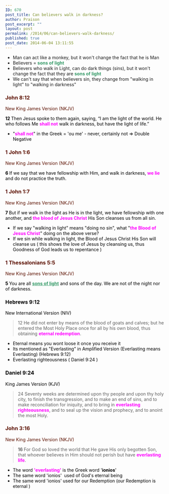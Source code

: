 ```yaml
---
ID: 670
post_title: Can believers walk in darkness?
author: Praison
post_excerpt: ""
layout: post
permalink: /2014/06/can-believers-walk-darkness/
published: true
post_date: 2014-06-04 13:11:55
---
```

<ul>
	<li>Man can act like a monkey, but it won't change the fact that he is Man</li>
	<li>Believers = <strong><span style="color: #339966;">sons of light</span></strong><span style="color: #339966;"> </span></li>
	<li>Believers who walk in Light, can do dark things (sins), but it won't change the fact that they are <span style="font-weight: bold;"><span style="color: #339966;">sons of light</span></span></li>
	<li>We can't say that when believers sin, they change from "walking in light" to "walking in darkness"</li>
</ul>
<div class="heading passage-class-0" style="color: #5c1101;">
<h3>John 8:12</h3>
<p class="txt-sm">New King James Version (NKJV)</p>

</div>
<div class="passage version-NKJV result-text-style-normal text-html " style="color: #000000;">

<span id="en-NKJV-26394" class="text John-8-12"><span class="versenum" style="font-weight: bold;">12 </span>Then Jesus spoke to them again, saying, <span class="woj">“I am the light of the world. He who follows Me <span style="color: #ff00ff;"><strong>shall not</strong></span> walk in darkness, but have the light of life.”</span></span>
<ul>
	<li>"<span style="color: #ff00ff;"><strong>shall not</strong></span>" in the Greek = 'ou me' - never, certainly not =&gt; Double Negative</li>
</ul>
<div class="heading passage-class-0" style="color: #5c1101;">
<h3>1 John 1:6</h3>
<p class="txt-sm">New King James Version (NKJV)</p>

</div>
<div class="passage version-NKJV result-text-style-normal text-html ">

<span id="en-NKJV-30547" class="text 1John-1-6"><span class="versenum" style="font-weight: bold;">6 </span>If we say that we have fellowship with Him, and walk in darkness, <span style="color: #ff00ff;"><strong>we lie</strong></span> and do not practice the truth.</span>

</div>
<div class="heading passage-class-0" style="color: #5c1101;">
<h3>1 John 1:7</h3>
<p class="txt-sm">New King James Version (NKJV)</p>

</div>
<div class="passage version-NKJV result-text-style-normal text-html ">

<span id="en-NKJV-30548" class="text 1John-1-7"><span class="versenum" style="font-weight: bold;">7 </span>But if we walk in the light as He is in the light, we have fellowship with one another, and <span style="color: #ff00ff;"><strong>the blood of Jesus Christ</strong></span> His Son cleanses us from all sin.</span>
<ul>
	<li>If we say "walking in light" means "doing no sin", what "<span style="color: #ff00ff;"><strong>the Blood of Jesus Christ</strong></span>" doing on the above verse?</li>
	<li>If we sin while walking in light, the Blood of Jesus Christ His Son will cleanse us ( this shows the love of Jesus by cleansing us, thus Goodness of God leads us to repentance )</li>
</ul>
</div>
<div class="heading passage-class-0" style="color: #5c1101;">
<h3>1 Thessalonians 5:5</h3>
<p class="txt-sm">New King James Version (NKJV)</p>

</div>
<div class="passage version-NKJV result-text-style-normal text-html ">

<span id="en-NKJV-29627" class="text 1Thess-5-5"><span class="versenum" style="font-weight: bold;">5 </span>You are all <span style="text-decoration: underline; color: #339966;"><strong>sons of light</strong></span> and sons of the day. We are not of the night nor of darkness.</span>
<div>
<h3>Hebrews 9:12</h3>
New International Version (NIV)

</div>
<div>
<blockquote>12 He did not enter by means of the blood of goats and calves; but he entered the Most Holy Place once for all by his own blood, thus obtaining <strong><span style="color: #ff00ff;">eternal redemption</span></strong>.</blockquote>
<ul>
	<li>Eternal means you wont loose it once you receive it</li>
	<li>Its mentioned as "Everlasting" in Amplified Version (Everlasting means Everlasting) (Hebrews 9:12)</li>
	<li>Everlasting righteousness ( Daniel 9:24 )</li>
</ul>
<div>
<h3>Daniel 9:24</h3>
King James Version (KJV)

</div>
<div>
<blockquote>24 Seventy weeks are determined upon thy people and upon thy holy city, to finish the transgression, and to make an end of sins, and to make reconciliation for iniquity, and to bring in <strong><span style="color: #ff00ff;">everlasting righteousness</span></strong>, and to seal up the vision and prophecy, and to anoint the most Holy.</blockquote>
<div class="heading passage-class-0" style="color: #5c1101;">
<h3>John 3:16</h3>
</div>
<div class="heading passage-class-0" style="color: #5c1101;">
<p class="txt-sm">New King James Version (NKJV)</p>

</div>
<blockquote><span id="en-NKJV-26137" class="text John-3-16"><span class="versenum" style="font-weight: bold;">16 </span><span class="woj">For God so loved the world that He gave His only begotten Son, that whoever believes in Him should not perish but have <strong><span style="color: #ff00ff;">everlasting life</span></strong>.</span></span></blockquote>
<ul>
	<li>The word <span style="color: #ff00ff;"><span style="font-weight: bold;">'everlasting'</span></span> is the Greek word '<span style="font-weight: bold;">ionios</span>'</li>
	<li>The same word 'ionios'  used of God's eternal being</li>
	<li>The same word 'ionios' used for our Redemption (our Redemption is eternal )</li>
</ul>
</div>
</div>
</div>
</div>